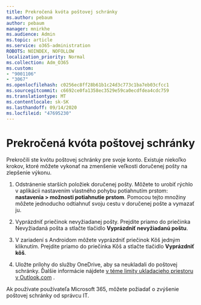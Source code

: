 ```yaml
---
title: Prekročená kvóta poštovej schránky
ms.author: pebaum
author: pebaum
manager: mnirkhe
ms.audience: Admin
ms.topic: article
ms.service: o365-administration
ROBOTS: NOINDEX, NOFOLLOW
localization_priority: Normal
ms.collection: Adm_O365
ms.custom:
- "9001106"
- "3067"
ms.openlocfilehash: c0256ec8ff28b61b1c24d3c773c1ba7eb03cfcc1
ms.sourcegitcommit: c6692ce0fa1358ec3529e59ca0ecdfdea4cdc759
ms.translationtype: MT
ms.contentlocale: sk-SK
ms.lasthandoff: 09/14/2020
ms.locfileid: "47695230"
---
```

# <a name="mailbox-quota-exceeded"></a>Prekročená kvóta poštovej schránky

Prekročili ste kvótu poštovej schránky pre svoje konto. Existuje niekoľko krokov, ktoré môžete vykonať na zmenšenie veľkosti doručenej pošty na zlepšenie výkonu.

1. Odstránenie starších položiek doručenej pošty. Môžete to urobiť rýchlo v aplikácii nastavením vlastného pohybu potiahnutím prstom: **nastavenia > možnosti potiahnutie prstom**. Pomocou tejto množiny môžete jednoducho odtiahnuť svoju cestu v doručenej pošte a vymazať ju.

2. Vyprázdniť priečinok nevyžiadanej pošty. Prejdite priamo do priečinka Nevyžiadaná pošta a stlačte tlačidlo **Vyprázdniť nevyžiadanú poštu**.

3. V zariadení s Androidom môžete vyprázdniť priečinok Kôš jedným kliknutím. Prejdite priamo do priečinka Kôš a stlačte tlačidlo **Vyprázdniť kôš**. 

4. Uložte prílohy do služby OneDrive, aby sa neukladali do poštovej schránky. Ďalšie informácie nájdete [v téme limity ukladacieho priestoru v Outlook.com](https://support.office.com/article/storage-limits-in-outlook-com-7ac99134-69e5-4619-ac0b-2d313bba5e9e) . 

Ak používate používateľa Microsoft 365, môžete požiadať o zvýšenie poštovej schránky od správcu IT.